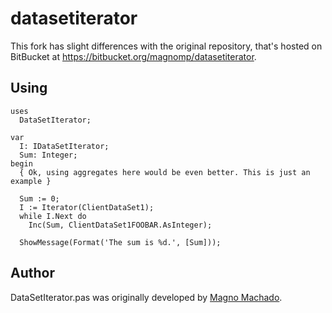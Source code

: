 # datasetiterator

This fork has slight differences with the original repository, that's hosted on BitBucket at https://bitbucket.org/magnomp/datasetiterator.

## Using

```Delphi				   
uses
  DataSetIterator;

var
  I: IDataSetIterator;
  Sum: Integer;
begin
  { Ok, using aggregates here would be even better. This is just an example }

  Sum := 0;
  I := Iterator(ClientDataSet1);
  while I.Next do
    Inc(Sum, ClientDataSet1FOOBAR.AsInteger);

  ShowMessage(Format('The sum is %d.', [Sum]));
```

## Author

DataSetIterator.pas was originally developed by [Magno Machado](https://github.com/magnomp).
